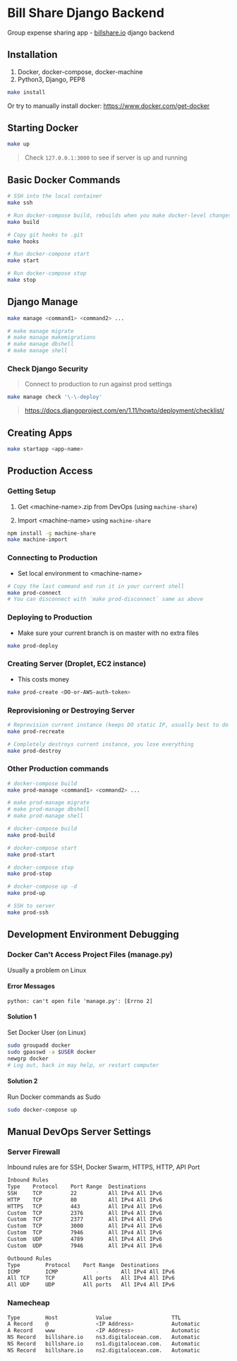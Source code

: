 # Bill Share Django Backend

Group expense sharing app - [billshare.io](https://billshare.io/) django backend

## Installation

1. Docker, docker-compose, docker-machine
2. Python3, Django, PEP8

```Bash
make install
```

Or try to manually install docker: https://www.docker.com/get-docker

## Starting Docker

```Bash
make up
```

> Check `127.0.0.1:3000` to see if server is up and running

## Basic Docker Commands

```Bash
# SSH into the local container
make ssh

# Run docker-compose build, rebuilds when you make docker-level changes
make build

# Copy git hooks to .git
make hooks

# Run docker-compose start
make start

# Run docker-compose stop
make stop
```

## Django Manage

```Bash
make manage <command1> <command2> ...

# make manage migrate
# make manage makemigrations
# make manage dbshell
# make manage shell
```

### Check Django Security

> Connect to production to run against prod settings

```Bash
make manage check '\-\-deploy'
```

> https://docs.djangoproject.com/en/1.11/howto/deployment/checklist/

## Creating Apps

```Bash
make startapp <app-name>
```

## Production Access

### Getting Setup

1. Get \<machine-name\>.zip from DevOps (using `machine-share`)

2. Import \<machine-name\> using `machine-share`

```Bash
npm install -g machine-share
make machine-import
```

### Connecting to Production

* Set local environment to \<machine-name\>

```Bash
# Copy the last command and run it in your current shell
make prod-connect
# You can disconnect with `make prod-disconnect` same as above
```

### Deploying to Production

* Make sure your current branch is on master with no extra files

```Bash
make prod-deploy
```

### Creating Server (Droplet, EC2 instance)

* This costs money

```Bash
make prod-create <DO-or-AWS-auth-token>
```

### Reprovisioning or Destroying Server

```Bash
# Reprovision current instance (keeps DO static IP, usually best to do this)
make prod-recreate

# Completely destroys current instance, you lose everything
make prod-destroy
```

### Other Production commands

```Bash
# docker-compose build
make prod-manage <command1> <command2> ...

# make prod-manage migrate
# make prod-manage dbshell
# make prod-manage shell

# docker-compose build
make prod-build

# docker-compose start
make prod-start

# docker-compose stop
make prod-stop

# docker-compose up -d
make prod-up

# SSH to server
make prod-ssh
```

## Development Environment Debugging

### Docker Can't Access Project Files (manage.py)

Usually a problem on Linux

#### Error Messages

`python: can't open file 'manage.py': [Errno 2]`

#### Solution 1

Set Docker User (on Linux)

```Bash
sudo groupadd docker
sudo gpasswd -a $USER docker
newgrp docker
# Log out, back in may help, or restart computer
```

#### Solution 2

Run Docker commands as Sudo

```Bash
sudo docker-compose up
```

## Manual DevOps Server Settings

### Server Firewall

Inbound rules are for SSH, Docker Swarm, HTTPS, HTTP, API Port

```Bash
Inbound Rules
Type    Protocol    Port Range  Destinations
SSH     TCP         22          All IPv4 All IPv6
HTTP    TCP         80          All IPv4 All IPv6
HTTPS   TCP         443         All IPv4 All IPv6
Custom  TCP         2376        All IPv4 All IPv6
Custom  TCP         2377        All IPv4 All IPv6
Custom  TCP         3000        All IPv4 All IPv6
Custom  TCP         7946        All IPv4 All IPv6
Custom  UDP         4789        All IPv4 All IPv6
Custom  UDP         7946        All IPv4 All IPv6

Outbound Rules
Type        Protocol    Port Range  Destinations
ICMP        ICMP            -       All IPv4 All IPv6
All TCP     TCP         All ports   All IPv4 All IPv6
All UDP     UDP         All ports   All IPv4 All IPv6
```

### Namecheap

```Bash
Type        Host            Value                   TTL
A Record    @               <IP Address>            Automatic
A Record    www             <IP Address>            Automatic
NS Record   billshare.io    ns3.digitalocean.com.   Automatic
NS Record   billshare.io    ns1.digitalocean.com.   Automatic
NS Record   billshare.io    ns2.digitalocean.com.   Automatic
```
